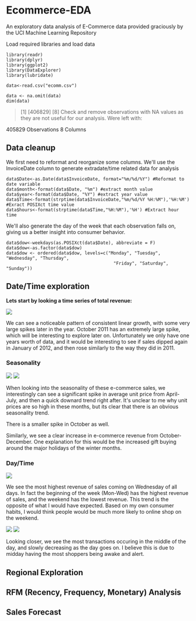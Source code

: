 # Ecommerce-EDA
An exploratory data analysis of E-Commerce data provided graciously by the UCI Machine Learning Repository

Load required libraries and load data
```
library(readr)
library(dplyr)
library(ggplot2)
library(DataExplorer)
library(lubridate)

data<-read.csv("ecomm.csv")
```
```
data <- na.omit(data)
dim(data)
```

> [1] [406829]      [8]
Check and remove observations with NA values as they are not useful for our analysis. Were left with:

405829 Observations
8 Columns

## Data cleanup
We first need to reformat and reorganize some columns. We'll use the InvoiceDate column to generate extradate/time related data for analysis
```
data$Date<-as.Date(data$InvoiceDate, format="%m/%d/%Y") #Reformat to date variable
data$month<-format(data$Date, "%m") #extract month value
data$year<-format(data$Date, "%Y") #extract year value
data$Time<-format(strptime(data$InvoiceDate,"%m/%d/%Y %H:%M"),'%H:%M') #Exract POSIXct time value
data$hours<-format(strptime(data$Time,"%H:%M"),'%H') #Extract hour time
```
We'll also generate the day of the week that each observation falls on, giving us a better insight into consumer behavior.
```
data$dow<-weekdays(as.POSIXct(data$Date), abbreviate = F)
data$dow<-as.factor(data$dow)
data$dow <- ordered(data$dow, levels=c("Monday", "Tuesday", "Wednesday", "Thursday", 
                                         "Friday", "Saturday", "Sunday"))
```

## Date/Time exploration
**Lets start by looking a time series of total revenue:**

![](images/timeseries.jpeg)

We can see a noticeable pattern of consistent linear growth, with some very large spikes later in the year. October 2011 has an extremely large spike, which will be interesting to explore later on. Unfortunately we only have one years worth of data, and it would be interesting to see if sales dipped again in January of 2012, and then rose similarly to the way they did in 2011.
### Seasonality
![](images/seasonality.jpeg)  ![](images/seasonality_revenue.jpeg)

When looking into the seasonality of these e-commerce sales, we interestingly can see a significant spike in average unit price from April-July, and then a quick downard trend right after. It's unclear to me why unit prices are so high in these months, but its clear that there is an obvious seasonality trend.

There is a smaller spike in October as well.

Similarly, we see a clear increase in e-commerce revenue from October-December. One explanation for this would be the increased gift buying around the major holidays of the winter months.

### Day/Time
![](/images/DowRevenue.jpeg)

We see the most highest revenue of sales coming on Wednesday of all days. In fact the beginning of the week (Mon-Wed) has the highest revenue of sales, and the weekend has the lowest revenue. This trend is the opposite of what I would have expected. Based on my own consumer habits, I would think people would be much more likely to online shop on the weekend.

![](/images/transactions%20per%20hour.jpeg)
![](/images/transactions_boxplot.jpeg)

Looking closer, we see the most transactions occuring in the middle of the day, and slowly decreasing as the day goes on. I believe this is due to midday having the most shoppers being awake and alert.

## Regional Exploration
## RFM (Recency, Frequency, Monetary) Analysis
## Sales Forecast
